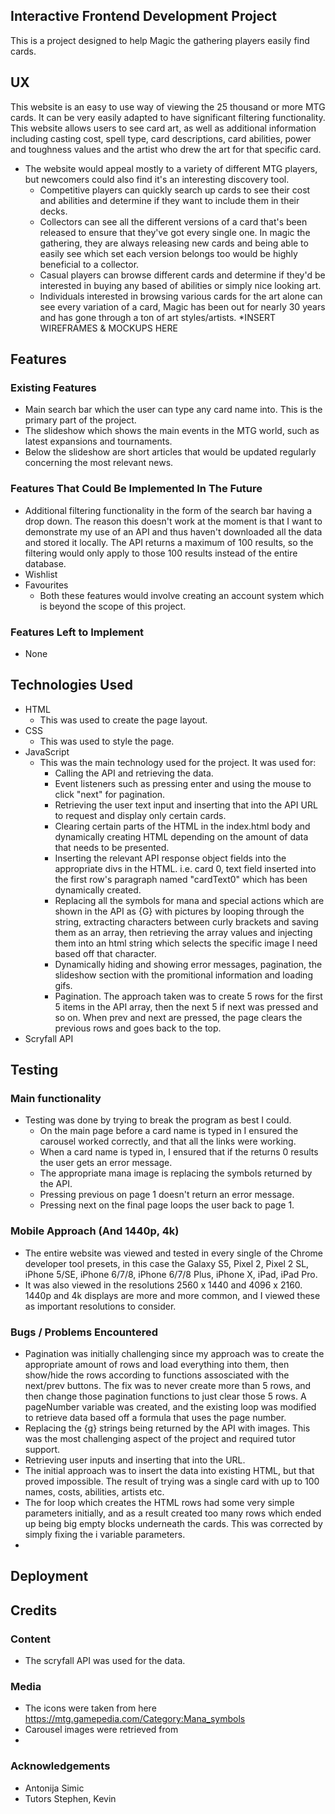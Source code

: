 ## Interactive Frontend Development Project
This is a project designed to help Magic the gathering players easily find cards. 

## UX 
This website is an easy to use way of viewing the 25 thousand or more MTG cards. It can be very easily adapted to have significant filtering functionality. This website allows users to see card art, as well as additional information including casting cost, spell type, card descriptions, card abilities, power and toughness values and the artist who drew the art for that specific card.
- The website would appeal mostly to a variety of different MTG players, but newcomers could also find it's an interesting discovery tool.
    - Competitive players can quickly search up cards to see their cost and abilities and determine if they want to include them in their decks.
    - Collectors can see all the different versions of a card that's been released to ensure that they've got every single one. In magic the gathering, they are always releasing new cards and being able to easily see which set each version belongs too would be highly beneficial to a collector.
    - Casual players can browse different cards and determine if they'd be interested in buying any based of abilities or simply nice looking art.
    - Individuals interested in browsing various cards for the art alone can see every variation of a card, Magic has been out for nearly 30 years and has gone through a ton of art styles/artists.
*INSERT WIREFRAMES & MOCKUPS HERE

## Features

### Existing Features

- Main search bar which the user can type any card name into. This is the primary part of the project.
- The slideshow which shows the main events in the MTG world, such as latest expansions and tournaments.
- Below the slideshow are short articles that would be updated regularly concerning the most relevant news. 

### Features That Could Be Implemented In The Future

- Additional filtering functionality in the form of the search bar having a drop down. The reason this doesn't work at the moment is that I want to demonstrate my use of an API and thus haven't downloaded all the data and stored it locally. The API returns a maximum of 100 results, so the filtering would only apply to those 100 results instead of the entire database.
- Wishlist
- Favourites
    - Both these features would involve creating an account system which is beyond the scope of this project. 

### Features Left to Implement

- None

## Technologies Used

- HTML
    - This was used to create the page layout.
- CSS
    - This was used to style the page.
- JavaScript
    - This was the main technology used for the project. It was used for:
       - Calling the API and retrieving the data.
       - Event listeners such as pressing enter and using the mouse to click "next" for pagination.
       - Retrieving the user text input and inserting that into the API URL to request and display only certain cards.
       - Clearing certain parts of the HTML in the index.html body and dynamically creating HTML depending on the amount of data that needs to be presented.
       - Inserting the relevant API response object fields into the appropriate divs in the HTML. i.e. card 0, text field inserted into the first row's paragraph named "cardText0" which has been dynamically created.
       - Replacing all the symbols for mana and special actions which are shown in the API as {G} with pictures by looping through the string, extracting characters between curly brackets and saving them as an array, then retrieving the array values and injecting them into an html string which selects the specific image I need based off that character.
       - Dynamically hiding and showing error messages, pagination, the slideshow section with the promitional information and loading gifs.
       - Pagination. The approach taken was to create 5 rows for the first 5 items in the API array, then the next 5 if next was pressed and so on. When prev and  next are pressed, the page clears the previous rows and goes back to the top.
- Scryfall API

## Testing

### Main functionality

- Testing was done by trying to break the program as best I could.
    - On the main page before a card name is typed in I ensured the carousel worked correctly, and that all the links were working.
    - When a card name is typed in, I ensured that if the returns 0 results the user gets an error message.
    - The appropriate mana image is replacing the symbols returned by the API.
    - Pressing previous on page 1 doesn't return an error message.
    - Pressing next on the final page loops the user back to page 1.

### Mobile Approach (And 1440p, 4k)

- The entire website was viewed and tested in every single of the Chrome developer tool presets, in this case the Galaxy S5, Pixel 2, Pixel 2 SL, iPhone 5/SE, iPhone 6/7/8, iPhone 6/7/8 Plus, iPhone X, iPad, iPad Pro.
- It was also viewed in the resolutions 2560 x 1440 and 4096 x 2160. 1440p and 4k displays are more and more common, and I viewed these as important resolutions to consider.

### Bugs / Problems Encountered

- Pagination was initially challenging since my approach was to create the appropriate amount of rows and load everything into them, then show/hide the rows according to functions assosciated with the next/prev buttons. The fix was to never create more than 5 rows, and then change those pagination functions to just clear those 5 rows. A pageNumber variable was created, and the existing loop was modified to retrieve data based off a formula that uses the page number. 
- Replacing the {g} strings being returned by the API with images. This was the most challenging aspect of the project and required tutor support.
- Retrieving user inputs and inserting that into the URL.
- The initial approach was to insert the data into existing HTML, but that proved impossible. The result of trying was a single card with up to 100 names, costs, abilities, artists etc. 
- The for loop which creates the HTML rows had some very simple parameters initially, and as a result created too many rows which ended up being big empty blocks underneath the cards. This was corrected by simply fixing the i variable parameters.
- 

## Deployment

## Credits

### Content

- The scryfall API was used for the data.

### Media

- The icons were taken from here https://mtg.gamepedia.com/Category:Mana_symbols
- Carousel images were retrieved from 
- 
### Acknowledgements
- Antonija Simic
- Tutors Stephen, Kevin